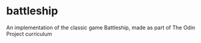 # battleship
An implementation of the classic game Battleship, made as part of The Odin Project curriculum
